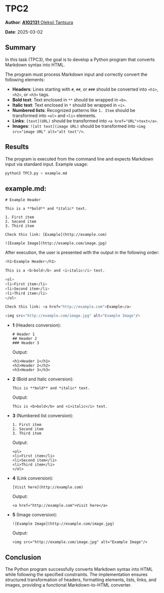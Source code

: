 # TPC2

**Author**: [**A102131** Oleksii Tantsura](https://www.github.com/Ol3ksii)

**Date**: 2025-03-02

## Summary

In this task (TPC3), the goal is to develop a Python program that converts Markdown syntax into HTML.

The program must process Markdown input and correctly convert the following elements:

- **Headers**: Lines starting with `#`, `##`, or `###` should be converted into `<h1>`, `<h2>`, or `<h3>` tags.
- **Bold text**: Text enclosed in `**` should be wrapped in `<b>`.
- **Italic text**: Text enclosed in `*` should be wrapped in `<i>`.
- **Numbered lists**: Recognized patterns like `1. Item` should be transformed into `<ol>` and `<li>` elements.
- **Links**: `[text](URL)` should be transformed into `<a href="URL">text</a>`.
- **Images**: `![alt text](image URL)` should be transformed into `<img src="image URL" alt="alt text"/>`.

## Results

The program is executed from the command line and expects Markdown input via standard input. Example usage:

```bash
python3 TPC3.py < example.md
```

## example.md:
```
# Example Header

This is a **bold** and *italic* text.

1. First item
2. Second item
3. Third item

Check this link: [Example](http://example.com)

![Example Image](http://example.com/image.jpg)
```

After execution, the user is presented with the output in the following order:

```bash
<h1>Example Header</h1>

This is a <b>bold</b> and <i>italic</i> text.

<ol>
<li>First item</li>
<li>Second item</li>
<li>Third item</li>
</ol>

Check this link: <a href="http://example.com">Example</a>

<img src="http://example.com/image.jpg" alt="Example Image"/>
```

- **1** (Headers conversion):
    ```
    # Header 1
    ## Header 2
    ### Header 3
    ```
    Output:
    ```
    <h1>Header 1</h1>
    <h2>Header 2</h2>
    <h3>Header 3</h3>
    ```

- **2** (Bold and Italic conversion):
    ```
    This is **bold** and *italic* text.
    ```
    Output:
    ```
    This is <b>bold</b> and <i>italic</i> text.
    ```

- **3** (Numbered list conversion):
    ```
    1. First item
    2. Second item
    3. Third item
    ```
    Output:
    ```
    <ol>
    <li>First item</li>
    <li>Second item</li>
    <li>Third item</li>
    </ol>
    ```

- **4** (Link conversion):
    ```
    [Visit here](http://example.com)
    ```
    Output:
    ```
    <a href="http://example.com">Visit here</a>
    ```

- **5** (Image conversion):
    ```
    ![Example Image](http://example.com/image.jpg)
    ```
    Output:
    ```
    <img src="http://example.com/image.jpg" alt="Example Image"/>
    ```

## Conclusion

The Python program successfully converts Markdown syntax into HTML while following the specified constraints. 
The implementation ensures structured transformation of headers, formatting elements, lists, links, and images, providing a functional Markdown-to-HTML converter.
